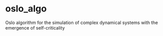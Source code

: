 # oslo_algo
Oslo algorithm for the simulation of complex dynamical systems with the emergence of self-criticality
